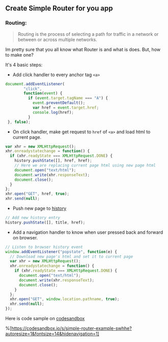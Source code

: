 ## Create Simple Router for you app

### Routing:

> Routing is the process of selecting a path for traffic in a network or between or across multiple networks.

Im pretty sure that you all know what Router is and what is does. But, how to make one?

It's 4 basic steps:

- Add click handler to every anchor tag `<a>`
```javascript
document.addEventListener(
        "click",
        function(event) {
          if (event.target.tagName === "A") {
            event.preventDefault();
            var href = event.target.href;
            console.log(href);
          }
 }, false);
``` 

- On click handler, make get request to `href` of `<a>` and load html to current page.
```javascript
var xhr = new XMLHttpRequest();
xhr.onreadystatechange = function() {
  if (xhr.readyState === XMLHttpRequest.DONE) {
    history.pushState([], href, href);
    // Here we are replacing current page html using new page html
    document.open("text/html");
    document.write(xhr.responseText);
    document.close();
  }
};
xhr.open("GET", href, true);
xhr.send(null);
``` 

- Push new page to [history](https://developer.mozilla.org/en-US/docs/Web/API/Window/history)
```javascript
// Add new history entry
history.pushState([], title, href);
``` 
- Add a navigation handler to know when user pressed back and forward on browser.
```javascript
// Listen to browser history event
window.addEventListener("popstate", function(e) {
  // Download new page's html and set it to current page 
  var xhr = new XMLHttpRequest();
  xhr.onreadystatechange = function() {
    if (xhr.readyState === XMLHttpRequest.DONE) {
      document.open("text/html");
      document.write(xhr.responseText);
      document.close();
    }
  };
  xhr.open("GET", window.location.pathname, true);
  xhr.send(null);
});
``` 


Here is code sample on [codesandbox](https://swhhe.csb.app/ "(target|_blank)")

%[https://codesandbox.io/s/simple-router-example-swhhe?autoresize=1&fontsize=14&hidenavigation=1]
